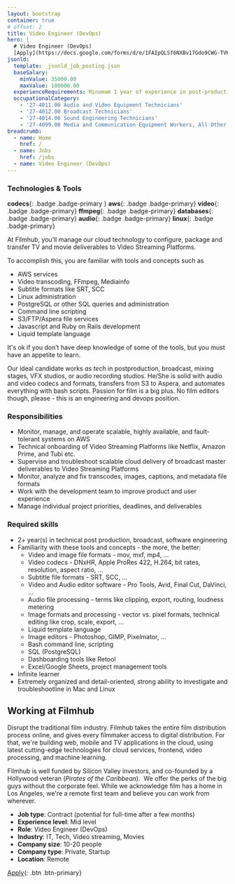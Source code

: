 ```yaml
---
layout: bootstrap
container: true
# offset: 2
title: Video Engineer (DevOps)
hero: |
  # Video Engineer (DevOps)
  [Apply](https://docs.google.com/forms/d/e/1FAIpQLSf6NXBv17Gdo9CWG-TVK3Fv4T_DkC1Bq5grNIesfg8HRxJJQg/viewform?usp=sf_link){: .btn .btn-outline-warning .mt-3}
jsonld:
  template: _jsonld_job_posting.json
  baseSalary:
    minValue: 35000.00
    maxValue: 100000.00
  experienceRequirements: Minumum 1 year of experience in post-production or video quality control
  occupationalCategory:
    - '27-4011.00 Audio and Video Equipment Technicians'
    - '27-4012.00 Broadcast Technicians'
    - '27-4014.00 Sound Engineering Technicians'
    - '27-4099.00 Media and Communication Equipment Workers, All Other'
breadcrumb:
  - name: Home
    href: /
  - name: Jobs
    href: /jobs
  - name: Video Engineer (DevOps)
---
```

### Technologies & Tools

**codecs**{: .badge .badge-primary }
**aws**{: .badge .badge-primary}
**video**{: .badge .badge-primary}
**ffmpeg**{: .badge .badge-primary}
**databases**{: .badge .badge-primary}
**audio**{: .badge .badge-primary}
**linux**{: .badge .badge-primary}

At Filmhub, you’ll manage our cloud technology to configure, package and transfer TV and movie deliverables to Video Streaming Platforms.

To accomplish this, you are familiar with tools and concepts such as 

* AWS services
* Video transcoding, FFmpeg, Mediainfo
* Subtitle formats like SRT, SCC
* Linux administration
* PostgreSQL or other SQL queries and administration
* Command line scripting
* S3/FTP/Aspera file services
* Javascript and Ruby on Rails development
* Liquid template language

It's ok if you don’t have deep knowledge of some of the tools, but you must have an appetite to learn.

Our ideal candidate works _as tech_ in postproduction, broadcast, mixing stages, VFX studios, or audio recording studios. He/She is solid with audio and video codecs and formats, transfers from S3 to Aspera, and automates everything with bash scripts. Passion for film is a big plus. No film editors though, please - this is an engineering and devops position.

### Responsibilities

- Monitor, manage, and operate scalable, highly available, and fault-tolerant systems on AWS
- Technical onboarding of Video Streaming Platforms like Netflix, Amazon Prime, and Tubi etc.
- Supervise and troubleshoot scalable cloud delivery of broadcast master deliverables to Video Streaming Platforms
- Monitor, analyze and fix transcodes, images, captions, and metadata file formats
- Work with the development team to improve product and user experience
- Manage individual project priorities, deadlines, and deliverables

### Required skills

- 2+ year(s) in technical post production, broadcast, software engineering
- Familiarity with these tools and concepts - the more, the better:
  - Video and image file formats - mov, mxf, mp4, ...
  - Video codecs - DNxHR, Apple ProRes 422, H.264, bit rates, resolution, aspect ratio, ...
  - Subtitle file formats - SRT, SCC, ...
  - Video and Audio editor software - Pro Tools, Avid, Final Cut, DaVinci, ...
  - Audio file processing - terms like clipping, export, routing, loudness metering
  - Image formats and processing - vector vs. pixel formats, technical editing like crop, scale, export, ...
  - Liquid template language
  - Image editors - Photoshop, GIMP, Pixelmator, ...
  - Bash command line, scripting
  - SQL (PostgreSQL)
  - Dashboarding tools like Retool
  - Excel/Google Sheets, project management tools
- Infinite learner
- Extremely organized and detail-oriented, strong ability to investigate and troubleshootline in Mac and Linux

## Working at Filmhub

Disrupt the traditional film industry. Filmhub takes the entire film distribution process online, and gives every filmmaker access to digital distribution. For that, we're building web, mobile and TV applications in the cloud, using latest cutting-edge technologies for cloud services, frontend, video processing, and machine learning.

Filmhub is well funded by Silicon Valley investors, and co-founded by a Hollywood veteran (_Pirates of the Caribbean_).  We offer the perks of the big guys without the corporate feel. While we acknowledge film has a home in Los Angeles, we're a remote first team and believe you can work from wherever.

- **Job type**: Contract (potential for full-time after a few months)
- **Experience level**: Mid level
- **Role**: Video Engineer (DevOps)
- **Industry**: IT, Tech, Video streaming, Movies
- **Company size**: 10-20 people
- **Company type**: Private, Startup
- **Location**: Remote

[Apply](https://docs.google.com/forms/d/e/1FAIpQLSf6NXBv17Gdo9CWG-TVK3Fv4T_DkC1Bq5grNIesfg8HRxJJQg/viewform?usp=sf_link){: .btn .btn-primary}

